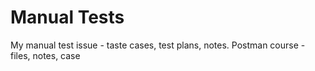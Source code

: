 # Manual Tests
My manual test issue - taste cases, test plans, notes.
Postman course - files, notes, case
